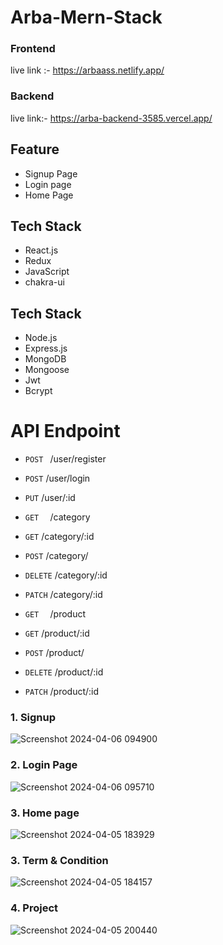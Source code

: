 
# Arba-Mern-Stack

 ### Frontend 
 live link :- https://arbaass.netlify.app/
 ### Backend 
 live link:- https://arba-backend-3585.vercel.app/

## Feature
- Signup Page
- Login page
- Home Page

## Tech Stack
-   React.js
-   Redux
-   JavaScript
-   chakra-ui

## Tech Stack
-   Node.js
-   Express.js
-   MongoDB  
-   Mongoose
-   Jwt
-   Bcrypt

  # API Endpoint
- `POST `    /user/register
- `POST`     /user/login
- `PUT`      /user/:id  

- `GET  `    /category
- `GET`      /category/:id
- `POST`     /category/
- `DELETE`   /category/:id
- `PATCH`    /category/:id

- `GET  `    /product
- `GET`      /product/:id
- `POST`     /product/
- `DELETE`   /product/:id
- `PATCH`    /product/:id

### 1. Signup 
![Screenshot 2024-04-06 094900](https://github.com/Sajid788/Mern-Arba-Assignment/assets/129252454/5040ea65-d27c-4047-94ef-ff9459b29b0c)



### 2. Login Page
![Screenshot 2024-04-06 095710](https://github.com/Sajid788/Mern-Arba-Assignment/assets/129252454/b31ffbe3-6499-4c9c-9d99-f3eaadf7d947)


### 3. Home page
![Screenshot 2024-04-05 183929](https://github.com/Sajid788/Green-mentor-Assignment/assets/129252454/69dfa906-6af6-40f1-8558-03af65e9dd49)

### 3. Term & Condition
![Screenshot 2024-04-05 184157](https://github.com/Sajid788/Green-mentor-Assignment/assets/129252454/11fff2b9-68d0-4196-8a5b-b0cc847a2660)

### 4. Project
![Screenshot 2024-04-05 200440](https://github.com/Sajid788/Mern-Arba-Assignment/assets/129252454/2ca2809a-d595-4fb8-9787-d4176efb699b)



